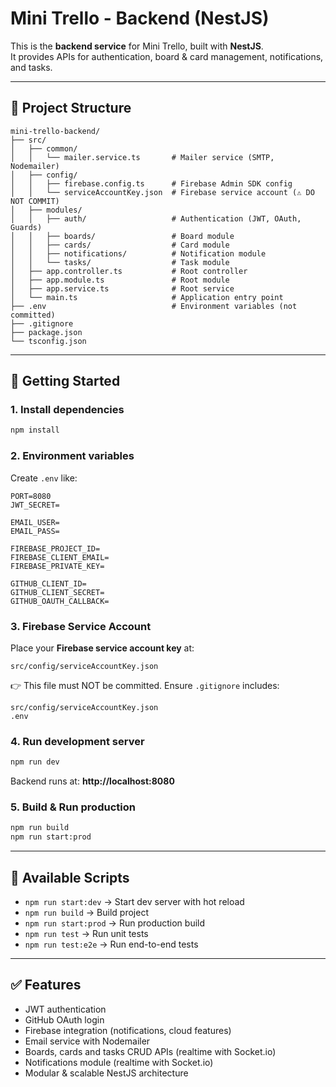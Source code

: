 # Mini Trello - Backend (NestJS)

This is the **backend service** for Mini Trello, built with **NestJS**.  
It provides APIs for authentication, board & card management, notifications, and tasks.

---

## 📂 Project Structure
```
mini-trello-backend/
├── src/
│   ├── common/
│   │   └── mailer.service.ts       # Mailer service (SMTP, Nodemailer)
│   ├── config/
│   │   ├── firebase.config.ts      # Firebase Admin SDK config
│   │   └── serviceAccountKey.json  # Firebase service account (⚠️ DO NOT COMMIT)
│   ├── modules/
│   │   ├── auth/                   # Authentication (JWT, OAuth, Guards)
│   │   ├── boards/                 # Board module
│   │   ├── cards/                  # Card module
│   │   ├── notifications/          # Notification module
│   │   └── tasks/                  # Task module
│   ├── app.controller.ts           # Root controller
│   ├── app.module.ts               # Root module
│   ├── app.service.ts              # Root service
│   └── main.ts                     # Application entry point
├── .env                            # Environment variables (not committed)
├── .gitignore
├── package.json
└── tsconfig.json
```

---

## 🚀 Getting Started

### 1. Install dependencies
```bash
npm install
```

### 2. Environment variables

Create `.env` like:


```
PORT=8080 
JWT_SECRET= 

EMAIL_USER= 
EMAIL_PASS= 

FIREBASE_PROJECT_ID= 
FIREBASE_CLIENT_EMAIL= 
FIREBASE_PRIVATE_KEY= 

GITHUB_CLIENT_ID= 
GITHUB_CLIENT_SECRET= 
GITHUB_OAUTH_CALLBACK=
```


### 3. Firebase Service Account
Place your **Firebase service account key** at:
```
src/config/serviceAccountKey.json
```

👉 This file must NOT be committed. Ensure `.gitignore` includes:
```
src/config/serviceAccountKey.json
.env
```

### 4. Run development server
```bash
npm run dev
```

Backend runs at: **http://localhost:8080**

### 5. Build & Run production
```bash
npm run build
npm run start:prod
```

---

## 📌 Available Scripts

- `npm run start:dev` → Start dev server with hot reload
- `npm run build` → Build project
- `npm run start:prod` → Run production build
- `npm run test` → Run unit tests
- `npm run test:e2e` → Run end-to-end tests

---

## ✅ Features
- JWT authentication
- GitHub OAuth login
- Firebase integration (notifications, cloud features)
- Email service with Nodemailer
- Boards, cards and tasks CRUD APIs (realtime with Socket.io)
- Notifications module (realtime with Socket.io)
- Modular & scalable NestJS architecture
